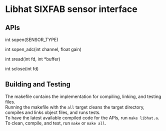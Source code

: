 # Libhat SIXFAB sensor interface

## APIs
int sopen(SENSOR_TYPE)

int sopen_adc(int channel, float gain)

int sread(int fd, int *buffer)

int sclose(int fd)

## Building and Testing
The makefile contains the implementation for compiling, linking, and testing files.<br>
Running the makefile with the `all` target cleans the target directory, compiles and links object files, and runs tests.<br>
To have the latest available compiled code for the APIs, run `make libhat.a`.<br>
To clean, compile, and test, run `make` or `make all`.
